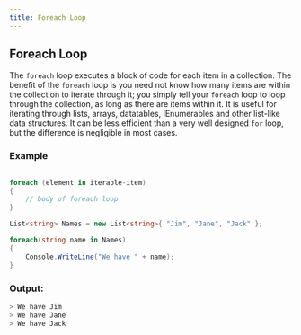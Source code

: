 ```yaml
---
title: Foreach Loop
---
```


## Foreach Loop

The `foreach` loop executes a block of code for each item in a collection. The benefit of the `foreach` loop is you need not know how many items are within the collection to iterate through it; you simply tell your `foreach` loop to loop through the collection, as long as there are items within it. It is useful for iterating through lists, arrays, datatables, IEnumerables and other list-like data structures. It can be less efficient than a very well designed `for` loop, but the difference is negligible in most cases.

### Example
```csharp

foreach (element in iterable-item)
{
    // body of foreach loop
}

List<string> Names = new List<string>{ "Jim", "Jane", "Jack" };

foreach(string name in Names)
{
    Console.WriteLine("We have " + name);    
}
```

### Output:
```sh
> We have Jim
> We have Jane
> We have Jack
```

